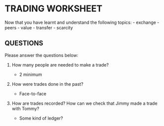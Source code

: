 # TRADING WORKSHEET

Now that you have learnt and understand the following topics:
	- exchange
	- peers
	- value
	- transfer
	- scarcity

## QUESTIONS

Please answer the questions below:

1. How many people are needed to make a trade?
	* 2 minimum

2. How were trades done in the past?
	* Face-to-face

3. How are trades recorded? How can we check that Jimmy made a trade with Tommy?
	* Some kind of ledger?
